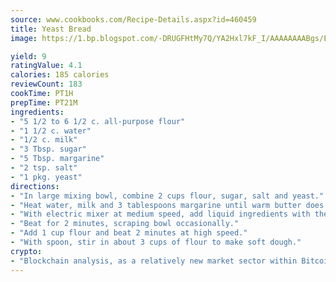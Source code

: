 ```yaml
---
source: www.cookbooks.com/Recipe-Details.aspx?id=460459
title: Yeast Bread
image: https://1.bp.blogspot.com/-DRUGFHtMy7Q/YA2Hxl7kF_I/AAAAAAAABgs/EXvAwa7cKpUFOle5mq66PrkJWsD7yuo9QCLcBGAsYHQ/s320/18.png

yield: 9
ratingValue: 4.1
calories: 185 calories
reviewCount: 183
cookTime: PT1H
prepTime: PT21M
ingredients:
- "5 1/2 to 6 1/2 c. all-purpose flour"
- "1 1/2 c. water"
- "1/2 c. milk"
- "3 Tbsp. sugar"
- "5 Tbsp. margarine"
- "2 tsp. salt"
- "1 pkg. yeast"
directions:
- "In large mixing bowl, combine 2 cups flour, sugar, salt and yeast."
- "Heat water, milk and 3 tablespoons margarine until warm butter does not need to melt."
- "With electric mixer at medium speed, add liquid ingredients with the dry ingredients."
- "Beat for 2 minutes, scraping bowl occasionally."
- "Add 1 cup flour and beat 2 minutes at high speed."
- "With spoon, stir in about 3 cups of flour to make soft dough."
crypto:
- "Blockchain analysis, as a relatively new market sector within Bitcoin, demonstrates the weakness of pseudonymity."
---
```

